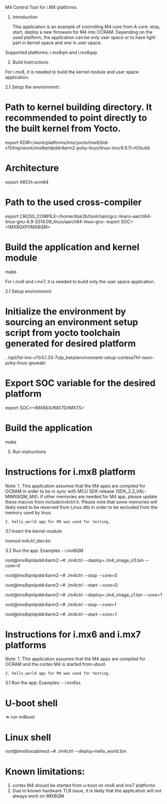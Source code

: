 M4 Control Tool for i.MX platforms

1. Introduction

	This application is an example of controlling M4 core from A core: stop, start,
deploy a new firmware for M4 into OCRAM. Depending on the used platform, the application can
be only user space or to have light part in kernel space and one in user space.

Supported platforms: i.mx8qm and i.mx8qxp

2. Build Instructions

For i.mx8, it is needed to build the kernel module and user space application.

2.1 Setup the environment:
# Path to kernel building directory. It recommended to point directly to the built kernel from Yocto.
export KDIR=/work/platforms/imx/yocto/imx8/bld-x11/tmp/work/imx8qmlpddr4arm2-poky-linux/linux-imx/4.9.11-r0/build
# Architecture
export ARCH=arm64
# Path to the used cross-compiler
export CROSS_COMPILE=/home/disk2b/toolchain/gcc-linaro-aarch64-linux-gnu-4.9-2014.09_linux/aarch64-linux-gnu-
export SOC=<IMX8QXP/IMX8QM>

# Build the application and kernel module
make

For i.mx6 and i.mx7, it is needed to build only the user space application.

2.1 Setup environment:
# Initialize the environment by sourcing an environment setup script from yocto toolchain generated for desired platform
. /opt/fsl-imx-x11/4.1.33-7ulp_beta/environment-setup-cortexa7hf-neon-poky-linux-gnueabi

# Export SOC variable for the desired platform
export SOC=<IMX6SX/IMX7D/IMX7S>

# Build the application
make

3. Run instructions

# Instructions for i.mx8 platform
Note:
	1. This application assumes that the M4 apps are compiled for OCRAM in order to be in sync with MCU SDK release (SDK_2.2_VAL-MIMX8QM_M4).
	If other memories are needed for M4 app, please update these macros from include/m4ctrl.h. Please note that some memories will likely need to
	be reserved from Linux dtb in order to be excluded from the memory used by linux.

	2. hello_world app for M4 was used for testing.

3.1 Insert the kernel module

insmod m4ctrl_dev.ko

3.2 Run the app:
Examples - i.mx8QM

root@imx8qmlpddr4arm2:~# ./m4ctrl --deploy=./m4_image_c0.bin --core=0

root@imx8qmlpddr4arm2:~# ./m4ctrl --stop --core=0

root@imx8qmlpddr4arm2:~# ./m4ctrl --start --core=0

root@imx8qmlpddr4arm2:~# ./m4ctrl --deploy=./m4_image_c1.bin --core=1

root@imx8qmlpddr4arm2:~# ./m4ctrl --stop --core=1

root@imx8qmlpddr4arm2:~# ./m4ctrl --start --core=1

# Instructions for i.mx6 and i.mx7 platforms
Note:
	1. This application assumes that the M4 apps are compiled for OCRAM and the cortex M4 is started from uboot.

	2. hello_world app for M4 was used for testing.

3.1 Run the app:
Examples: - i.mx6sx

# U-boot shell
=> run m4boot

# Linux shell
root@imx6sxsabresd:~# ./m4ctrl --deploy=hello_world.bin

# Known limitations:
1. cortex M4 should be started from u-boot on imx6 and imx7 platforms
2. Due to known hardware TLB issue, it is likely that the application will not always
work on IMX8QM

